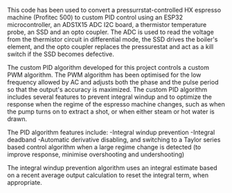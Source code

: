 This code has been used to convert a pressurrstat-controlled HX espresso machine
(Profitec 500) to custom PID control using an ESP32 microcontroller, an ADS1X15
ADC I2C board, a thermistor temperature probe, an SSD and an opto coupler.
The ADC is used to read the voltage from the thermistor circuit in differential
mode, the SSD drives the boiler's element, and the opto coupler replaces the
pressurestat and act as a kill switch if the SSD becomes defective.

The custom PID algorithm developed for this project controls a custom PWM
algorithm. The PWM algorithm has been optimised for the low frequency allowed by
AC and adjusts both the phase and the pulse period so that the output's accuracy is
maximized. The custom PID algorithm includes several features to prevent integral
windup and to optimize the response when the regime of the espresso machine
changes, such as when the pump turns on to extract a shot, or when either steam
or hot water is drawn.

The PID algorithm features include:
-Integral windup prevention
-Integral deadband
-Automatic derivative disabling, and switching to a Taylor series based control
algorithm when a large regime change is detected (to improve response, minimise
overshooting and undershooting)

The integral windup prevention algorithm uses an integral estimate based on a
recent average output calculation to reset the integral term, when appropriate.
